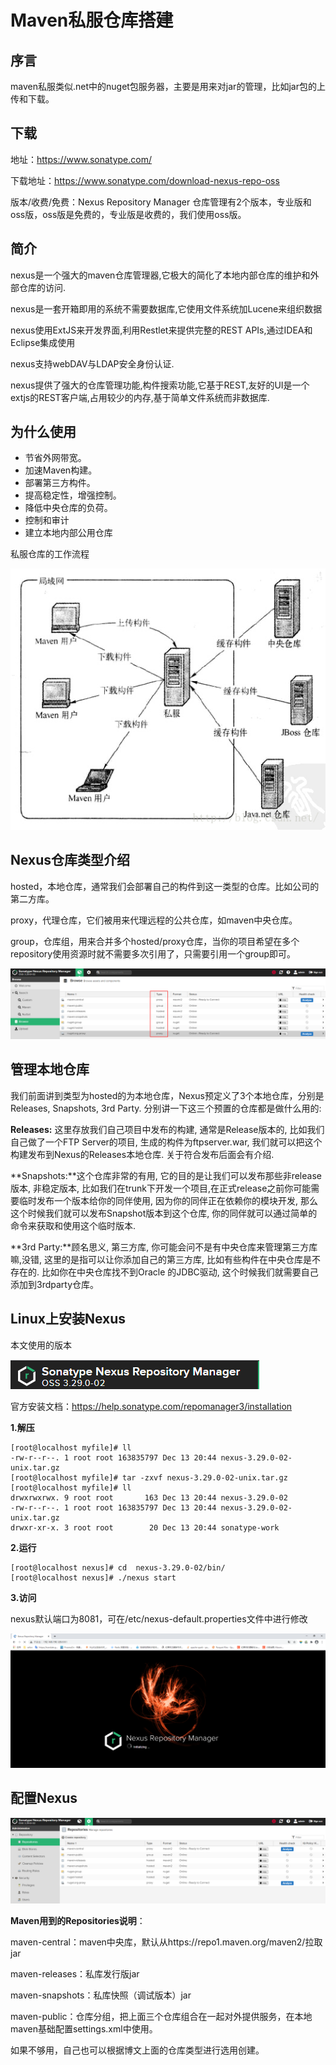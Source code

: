 # Maven私服仓库搭建

## 序言

maven私服类似.net中的nuget包服务器，主要是用来对jar的管理，比如jar包的上传和下载。

## 下载

地址：https://www.sonatype.com/

下载地址：https://www.sonatype.com/download-nexus-repo-oss

版本/收费/免费：Nexus Repository Manager 仓库管理有2个版本，专业版和oss版，oss版是免费的，专业版是收费的，我们使用oss版。

## 简介

nexus是一个强大的maven仓库管理器,它极大的简化了本地内部仓库的维护和外部仓库的访问.

nexus是一套开箱即用的系统不需要数据库,它使用文件系统加Lucene来组织数据

nexus使用ExtJS来开发界面,利用Restlet来提供完整的REST APIs,通过IDEA和Eclipse集成使用

nexus支持webDAV与LDAP安全身份认证.

nexus提供了强大的仓库管理功能,构件搜索功能,它基于REST,友好的UI是一个extjs的REST客户端,占用较少的内存,基于简单文件系统而非数据库.

## 为什么使用

- 节省外网带宽。
- 加速Maven构建。
- 部署第三方构件。
- 提高稳定性，增强控制。
- 降低中央仓库的负荷。
- 控制和审计
- 建立本地内部公用仓库

私服仓库的工作流程

![](./img/nexus/1.jpg)

## Nexus仓库类型介绍

hosted，本地仓库，通常我们会部署自己的构件到这一类型的仓库。比如公司的第二方库。

proxy，代理仓库，它们被用来代理远程的公共仓库，如maven中央仓库。

group，仓库组，用来合并多个hosted/proxy仓库，当你的项目希望在多个repository使用资源时就不需要多次引用了，只需要引用一个group即可。

![](./img/nexus/2.png)



## **管理本地仓库**

我们前面讲到类型为hosted的为本地仓库，Nexus预定义了3个本地仓库，分别是Releases, Snapshots, 3rd Party. 分别讲一下这三个预置的仓库都是做什么用的:

**Releases:** 这里存放我们自己项目中发布的构建, 通常是Release版本的, 比如我们自己做了一个FTP Server的项目, 生成的构件为ftpserver.war, 我们就可以把这个构建发布到Nexus的Releases本地仓库. 关于符合发布后面会有介绍.

**Snapshots:**这个仓库非常的有用, 它的目的是让我们可以发布那些非release版本, 非稳定版本, 比如我们在trunk下开发一个项目,在正式release之前你可能需要临时发布一个版本给你的同伴使用, 因为你的同伴正在依赖你的模块开发, 那么这个时候我们就可以发布Snapshot版本到这个仓库, 你的同伴就可以通过简单的命令来获取和使用这个临时版本.

**3rd Party:**顾名思义, 第三方库, 你可能会问不是有中央仓库来管理第三方库嘛,没错, 这里的是指可以让你添加自己的第三方库, 比如有些构件在中央仓库是不存在的. 比如你在中央仓库找不到Oracle 的JDBC驱动, 这个时候我们就需要自己添加到3rdparty仓库。 

## Linux上安装Nexus

本文使用的版本

![](./img/nexus/3.png)

官方安装文档：https://help.sonatype.com/repomanager3/installation

**1.解压**

````shell
[root@localhost myfile]# ll
-rw-r--r--. 1 root root 163835797 Dec 13 20:44 nexus-3.29.0-02-unix.tar.gz
[root@localhost myfile]# tar -zxvf nexus-3.29.0-02-unix.tar.gz
[root@localhost myfile]# ll
drwxrwxrwx. 9 root root       163 Dec 13 20:44 nexus-3.29.0-02
-rw-r--r--. 1 root root 163835797 Dec 13 20:44 nexus-3.29.0-02-unix.tar.gz
drwxr-xr-x. 3 root root        20 Dec 13 20:44 sonatype-work
````

**2.运行**

````shell
[root@localhost nexus]# cd  nexus-3.29.0-02/bin/
[root@localhost nexus]# ./nexus start
````

**3.访问**

nexus默认端口为8081，可在/etc/nexus-default.properties文件中进行修改

![](./img/nexus/4.png)



## 配置Nexus

![](./img/nexus/5.png)

**Maven用到的Repositories说明**：

maven-central：maven中央库，默认从https://repo1.maven.org/maven2/拉取jar

maven-releases：私库发行版jar

maven-snapshots：私库快照（调试版本）jar

maven-public：仓库分组，把上面三个仓库组合在一起对外提供服务，在本地maven基础配置settings.xml中使用。

如果不够用，自己也可以根据博文上面的仓库类型进行选用创建。